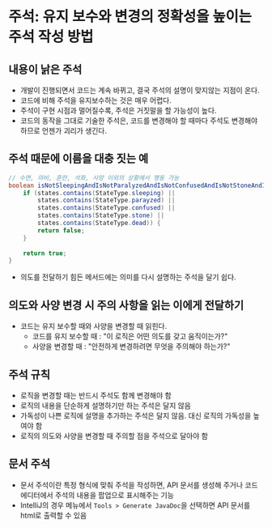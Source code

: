 # 주석: 유지 보수와 변경의 정확성을 높이는 주석 작성 방법

## 내용이 낡은 주석
- 개발이 진행되면서 코드는 계속 바뀌고, 결국 주석의 설명이 맞지않는 지점이 온다.
- 코드에 비해 주석을 유지보수하는 것은 매우 어렵다.
- 주석이 구현 시점과 멀어질수록, 주석은 거짓말을 할 가능성이 높다.
- 코드의 동작을 그대로 기술한 주석은, 코드를 변경해야 할 때마다 주석도 변경해야 하므로 언젠가 괴리가 생긴다.

## 주석 때문에 이름을 대충 짓는 예
```java
// 수면, 마비, 혼란, 석화, 사망 이외의 상황에서 행동 가능
boolean isNotSleepingAndIsNotParalyzedAndIsNotConfusedAndIsNotStoneAndIsNotDead() {
    if (states.contains(StateType.sleeping) ||
        states.contains(StateType.parayzed) ||
        states.contains(StateType.confused) ||
        states.contains(StateType.stone) ||
        states.contains(StateType.dead)) {
        return false;
    }
    
    return true;
}
```
- 의도를 전달하기 힘든 메서드에는 의미를 다시 설명하는 주석을 달기 쉽다.

## 의도와 사양 변경 시 주의 사항을 읽는 이에게 전달하기
- 코드는 유지 보수할 때와 사양을 변경할 때 읽힌다.
  - 코드를 유지 보수할 때 : "이 로직은 어떤 의도를 갖고 움직이는가?"
  - 사양을 변경할 때 : "안전하게 변경하려면 무엇을 주의해야 하는가?"

## 주석 규칙
- 로직을 변경할 때는 반드시 주석도 함께 변경해야 함
- 로직의 내용을 단순하게 설명하기만 하는 주석은 달지 않음
- 가독성이 나쁜 로직에 설명을 추가하는 주석은 달지 않음. 대신 로직의 가독성을 높여야 함
- 로직의 의도와 사양을 변경할 때 주의할 점을 주석으로 달아야 함

## 문서 주석
- 문서 주석이란 특정 형식에 맞춰 주석을 작성하면, API 문서를 생성해 주거나 코드 에디터에서 주석의 내용을 팝업으로 표시해주는 기능
- IntelliJ의 경우 메뉴에서 `Tools > Generate JavaDoc`을 선택하면 API 문서를 html로 출력할 수 있음
